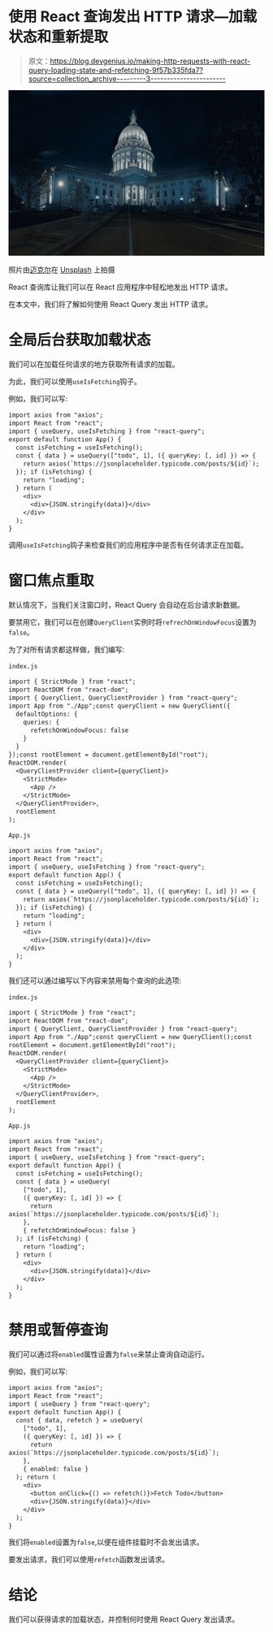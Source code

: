 # 使用 React 查询发出 HTTP 请求—加载状态和重新提取

> 原文：<https://blog.devgenius.io/making-http-requests-with-react-query-loading-state-and-refetching-9f57b335fda7?source=collection_archive---------3----------------------->

![](img/eb6a09fa698271e6a7acaed8331f630a.png)

照片由[迈克尔](https://unsplash.com/@michael75?utm_source=medium&utm_medium=referral)在 [Unsplash](https://unsplash.com?utm_source=medium&utm_medium=referral) 上拍摄

React 查询库让我们可以在 React 应用程序中轻松地发出 HTTP 请求。

在本文中，我们将了解如何使用 React Query 发出 HTTP 请求。

# 全局后台获取加载状态

我们可以在加载任何请求的地方获取所有请求的加载。

为此，我们可以使用`useIsFetching`钩子。

例如，我们可以写:

```
import axios from "axios";
import React from "react";
import { useQuery, useIsFetching } from "react-query";
export default function App() {
  const isFetching = useIsFetching();
  const { data } = useQuery(["todo", 1], ({ queryKey: [, id] }) => {
    return axios(`https://jsonplaceholder.typicode.com/posts/${id}`);
  }); if (isFetching) {
    return "loading";
  } return (
    <div>
      <div>{JSON.stringify(data)}</div>
    </div>
  );
}
```

调用`useIsFetching`钩子来检查我们的应用程序中是否有任何请求正在加载。

# 窗口焦点重取

默认情况下，当我们关注窗口时，React Query 会自动在后台请求新数据。

要禁用它，我们可以在创建`QueryClient`实例时将`refrechOnWindowFocus`设置为`false`。

为了对所有请求都这样做，我们编写:

`index.js`

```
import { StrictMode } from "react";
import ReactDOM from "react-dom";
import { QueryClient, QueryClientProvider } from "react-query";
import App from "./App";const queryClient = new QueryClient({
  defaultOptions: {
    queries: {
      refetchOnWindowFocus: false
    }
  }
});const rootElement = document.getElementById("root");
ReactDOM.render(
  <QueryClientProvider client={queryClient}>
    <StrictMode>
      <App />
    </StrictMode>
  </QueryClientProvider>,
  rootElement
);
```

`App.js`

```
import axios from "axios";
import React from "react";
import { useQuery, useIsFetching } from "react-query";
export default function App() {
  const isFetching = useIsFetching();
  const { data } = useQuery(["todo", 1], ({ queryKey: [, id] }) => {
    return axios(`https://jsonplaceholder.typicode.com/posts/${id}`);
  }); if (isFetching) {
    return "loading";
  } return (
    <div>
      <div>{JSON.stringify(data)}</div>
    </div>
  );
}
```

我们还可以通过编写以下内容来禁用每个查询的此选项:

`index.js`

```
import { StrictMode } from "react";
import ReactDOM from "react-dom";
import { QueryClient, QueryClientProvider } from "react-query";
import App from "./App";const queryClient = new QueryClient();const rootElement = document.getElementById("root");
ReactDOM.render(
  <QueryClientProvider client={queryClient}>
    <StrictMode>
      <App />
    </StrictMode>
  </QueryClientProvider>,
  rootElement
);
```

`App.js`

```
import axios from "axios";
import React from "react";
import { useQuery, useIsFetching } from "react-query";
export default function App() {
  const isFetching = useIsFetching();
  const { data } = useQuery(
    ["todo", 1],
    ({ queryKey: [, id] }) => {
      return axios(`https://jsonplaceholder.typicode.com/posts/${id}`);
    },
    { refetchOnWindowFocus: false }
  ); if (isFetching) {
    return "loading";
  } return (
    <div>
      <div>{JSON.stringify(data)}</div>
    </div>
  );
}
```

# 禁用或暂停查询

我们可以通过将`enabled`属性设置为`false`来禁止查询自动运行。

例如，我们可以写:

```
import axios from "axios";
import React from "react";
import { useQuery } from "react-query";
export default function App() {
  const { data, refetch } = useQuery(
    ["todo", 1],
    ({ queryKey: [, id] }) => {
      return axios(`https://jsonplaceholder.typicode.com/posts/${id}`);
    },
    { enabled: false }
  ); return (
    <div>
      <button onClick={() => refetch()}>Fetch Todo</button>
      <div>{JSON.stringify(data)}</div>
    </div>
  );
}
```

我们将`enabled`设置为`false`,以便在组件挂载时不会发出请求。

要发出请求，我们可以使用`refetch`函数发出请求。

# 结论

我们可以获得请求的加载状态，并控制何时使用 React Query 发出请求。